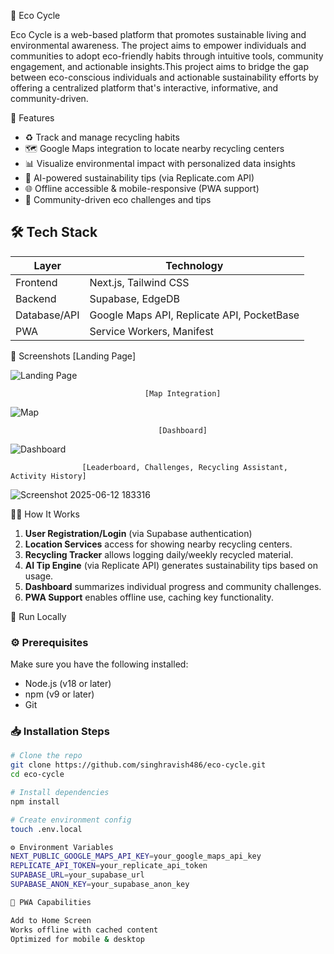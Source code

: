 🌱 Eco Cycle

Eco Cycle is a web-based platform that promotes sustainable living and environmental awareness. The project aims to empower individuals and communities to adopt eco-friendly habits through intuitive tools, community engagement, and actionable insights.This project aims to bridge the gap between eco-conscious individuals and actionable sustainability efforts by offering a centralized platform that's interactive, informative, and community-driven.


🚀 Features

- ♻️ Track and manage recycling habits
- 🗺️ Google Maps integration to locate nearby recycling centers
- 📊 Visualize environmental impact with personalized data insights
- 🧠 AI-powered sustainability tips (via Replicate.com API)
- 🌐 Offline accessible & mobile-responsive (PWA support)
- 👥 Community-driven eco challenges and tips

## 🛠️ Tech Stack

| Layer       | Technology                  |
|-------------|-----------------------------|
| Frontend    | Next.js, Tailwind CSS       |
| Backend     | Supabase, EdgeDB            |
| Database/API| Google Maps API, Replicate API, PocketBase |
| PWA         | Service Workers, Manifest   |

📸 Screenshots
                                  [Landing Page]
                                  
![Landing Page](https://github.com/user-attachments/assets/f8517ec6-3b17-4176-92e7-2049504ff8bb)

                                  [Map Integration]
                                  
![Map](https://github.com/user-attachments/assets/80753aaa-ae2b-4b50-8332-5f6024952a85)

                                     [Dashboard]
![Dashboard](https://github.com/user-attachments/assets/d89f7682-0d1c-4604-bd35-a825d1c6fbd2)

                    [Leaderboard, Challenges, Recycling Assistant, Activity History]
                    
![Screenshot 2025-06-12 183316](https://github.com/user-attachments/assets/7376b7f3-e00f-4294-ac7e-a2c6eb7ecb43)


🧑‍💻 How It Works

1. **User Registration/Login** (via Supabase authentication)
2. **Location Services** access for showing nearby recycling centers.
3. **Recycling Tracker** allows logging daily/weekly recycled material.
4. **AI Tip Engine** (via Replicate API) generates sustainability tips based on usage.
5. **Dashboard** summarizes individual progress and community challenges.
6. **PWA Support** enables offline use, caching key functionality.

🧪 Run Locally

### ⚙️ Prerequisites

Make sure you have the following installed:

- Node.js (v18 or later)
- npm (v9 or later)
- Git

### 📥 Installation Steps

```bash
# Clone the repo
git clone https://github.com/singhravish486/eco-cycle.git
cd eco-cycle

# Install dependencies
npm install

# Create environment config
touch .env.local

⚙️ Environment Variables
NEXT_PUBLIC_GOOGLE_MAPS_API_KEY=your_google_maps_api_key
REPLICATE_API_TOKEN=your_replicate_api_token
SUPABASE_URL=your_supabase_url
SUPABASE_ANON_KEY=your_supabase_anon_key

📲 PWA Capabilities

Add to Home Screen
Works offline with cached content
Optimized for mobile & desktop


